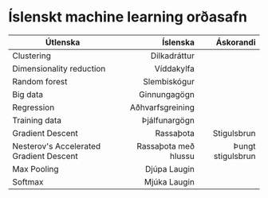 # Íslenskt machine learning orðasafn
| Útlenska | Íslenska | Áskorandi |
| ---------- | ----------:| ------------:|
| Clustering | Dilkadráttur| 
| Dimensionality reduction | Víddakylfa |
| Random forest | Slembiskógur |
| Big data | Ginnungagögn |  
| Regression | Aðhvarfsgreining |
| Training data | Þjálfunargögn |    
| Gradient Descent | Rassaþota | Stigulsbrun |
| Nesterov's Accelerated Gradient Descent | Rassaþota með hlussu | Þungt stigulsbrun |
| Max Pooling | Djúpa Laugin |
| Softmax | Mjúka Laugin |
